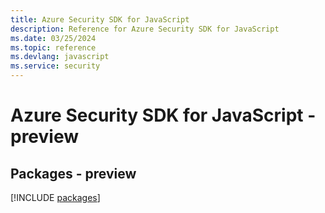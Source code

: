 ```yaml
---
title: Azure Security SDK for JavaScript
description: Reference for Azure Security SDK for JavaScript
ms.date: 03/25/2024
ms.topic: reference
ms.devlang: javascript
ms.service: security
---
```

# Azure Security SDK for JavaScript - preview
## Packages - preview
[!INCLUDE [packages](security-index.md)]